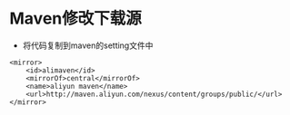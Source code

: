 # Maven修改下载源
- 将代码复制到maven的setting文件中
````
<mirror>  
    <id>alimaven</id>  
    <mirrorOf>central</mirrorOf>    
    <name>aliyun maven</name>  
    <url>http://maven.aliyun.com/nexus/content/groups/public/</url> 
</mirror>  
````